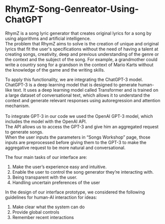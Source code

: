 # RhymZ-Song-Genreator-Using-ChatGPT
RhymZ is a song lyric generator that creates original lyrics for a song by using algorithms and artificial intelligence.<br>
The problem that RhymZ aims to solve is the creation of unique and original lyrics that fit the user's specifications without the need of having a talent at creating songs, creativity, deep and previous understanding of the genre or the context and the subject of the song. For example, a grandmother could write a country song for a grandson in the context of Mario Karts without the knowledge of the game and the writing skills.<br>

To apply this functionality, we are integrating the ChatGPT-3 model. ChatGPT-3 is a deep learning model that is designed to generate human-like text.
It uses a deep learning model called Transformer and is trained on a large dataset of conversational text, which allows it to understand the context and generate relevant responses using autoregression and attention mechanism.<br><br>
To integrate GPT-3 in our code we used the OpenAI GPT-3 model, which includes the model with the OpenAI API.<br>
The API allows us to access the GPT-3 and give him an aggregated request to generate songs.<br>
When the user inputs the parameters in “Songs Workshop” page, those inputs are preprocessed before giving them to the GPT-3 to make the aggregative request to be more natural and conversational.<br>

The four main tasks of our interface are:
<ol>
<li>Make the user’s experience easy and intuitive.</li>
<li>Enable the user to control the song generator they’re interacting with.</li>
<li>Being transparent with the user.</li>
<li>Handling uncertain preferences of the user</li>
</ol>
In the design of our interface prototype, we considered the following guidelines for human-AI interaction for ideas:
<ol>
<li>Make clear what the system can do</li>
<li>Provide global controls</li>
<li>Remember recent interactions</li>
</ol>
